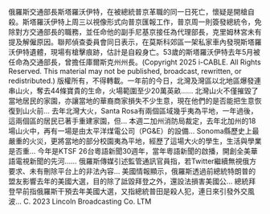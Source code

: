 俄羅斯交通部長斯塔羅沃伊特，在被總統普京革職的同一日死亡，懷疑是開槍自殺。斯塔羅沃伊特上周三以視像形式向普京匯報工作，普京周一則簽發總統令，免除對方交通部長的職務，並任命他的副手尼基京接任為代理部長，克里姆林宮未有提及解僱原因。聯邦偵查委員會同日表示，在莫斯科郊區一架私家車內發現斯塔羅沃伊特遺體，現場有槍擊痕跡，估計是自殺身亡。53歲的斯塔羅沃伊特去年5月被任命為交通部長，曾擔任庫爾斯克州州長。(Copyright 2025 i-CABLE. All Rights Reserved. This material may not be published, broadcast, rewritten, or redistributed.)
版權所有，不得轉載。一年前的今日，北灣及灣區以北地區爆發連串山火，奪去44條寶貴的生命，火場範圍至少20萬英畝…… 北灣山火不僅摧毀了當地居民的家園，亦讓當地的華裔商家損失不少生意，現在他們的是否能把生意恢復到山火前… 去年北灣大火，Santa Rosa有兩個區域幾乎夷為平地，一年過後，這兩個區的居民已著手重建家園，但… 本週二加州消防局裁定，去年北加州的18場山火中，再有一場是由太平洋煤電公司（PG&E）的設備… Sonoma縣歷史上最嚴重的火災，更將當地的部分校園夷為平地，經歷了這場大火的學生，生活與學業是否重… 今年是KTSF 26台粵語新聞30週年，當年粵語新聞的啟播，開創全美華語電視新聞的先河…… 俄羅斯傳媒引述監管通訊官員指，若Twitter繼續無視俄方要求、未有刪除平台上的非法內容… 美國情報顯示，俄羅斯透過前總統特朗普的盟友影響去年的美國大選，目的除了詆毀拜登之外，還設法損害美國公… 總統拜登早前指俄羅斯干預去年美國大選，又指總統普田是殺人犯，連日來引發外交風波… 
			C. 2023 Lincoln Broadcasting Co. LTM		